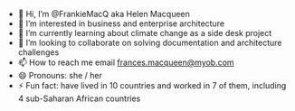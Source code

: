 - 👋 Hi, I’m @FrankieMacQ aka Helen Macqueen
- 👀 I’m interested in business and enterprise architecture
- 🌱 I’m currently learning about climate change as a side desk project
- 💞️ I’m looking to collaborate on solving documentation and architecture challenges
- 📫 How to reach me email frances.macqueen@myob.com
- 😄 Pronouns: she / her
- ⚡ Fun fact: have lived in 10 countries and worked in 7 of them, including 4 sub-Saharan African countries

<!---
FrankieMacQ/FrankieMacQ is a ✨ special ✨ repository because its `README.md` (this file) appears on your GitHub profile.
You can click the Preview link to take a look at your changes.
--->

